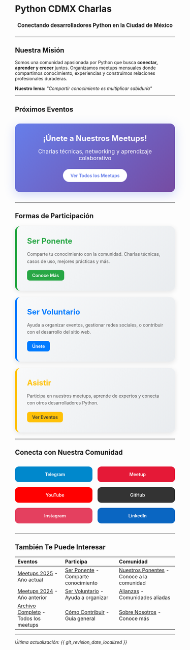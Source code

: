 # Python CDMX Charlas <i class="fas fa-python"></i>

<div align="center" style="font-size: 1.2em; margin: 1.5em 0;">
  <b>Conectando desarrolladores Python en la Ciudad de México</b>
</div>

---

## <i class="fas fa-heart"></i> Nuestra Misión

Somos una comunidad apasionada por Python que busca **conectar, aprender y crecer** juntos. Organizamos meetups mensuales donde compartimos conocimiento, experiencias y construimos relaciones profesionales duraderas.

**Nuestro lema:** *"Compartir conocimiento es multiplicar sabiduría"*

---

## <i class="fas fa-calendar"></i> Próximos Eventos

<div class="upcoming-events" style="background: linear-gradient(135deg, #667eea 0%, #764ba2 100%); color: white; padding: 2rem; border-radius: 16px; margin: 2rem 0; text-align: center; box-shadow: 0 8px 32px rgba(102, 126, 234, 0.3);">
  <h3 style="margin: 0 0 1rem 0; font-size: 1.5rem;"><i class="fas fa-microphone"></i> ¡Únete a Nuestros Meetups!</h3>
  <p style="margin: 0 0 1.5rem 0; font-size: 1.1rem;">Charlas técnicas, networking y aprendizaje colaborativo</p>
  <a href="/meetups/" style="background: white; color: #667eea; padding: 0.75rem 1.5rem; border-radius: 25px; text-decoration: none; font-weight: 600; display: inline-block; transition: all 0.3s ease;"><i class="fas fa-calendar"></i> Ver Todos los Meetups</a>
</div>

---

## <i class="fas fa-users"></i> Formas de Participación

<div class="participation-grid" style="display: grid; grid-template-columns: repeat(auto-fit, minmax(300px, 1fr)); gap: 20px; margin: 20px 0;">

<div class="participation-card" style="background: linear-gradient(135deg, #f8f9fa 0%, #e9ecef 100%); padding: 2rem; border-radius: 16px; border-left: 6px solid #28a745; box-shadow: 0 4px 16px rgba(0,0,0,0.1);">
  <h3 style="margin: 0 0 1rem 0; color: #28a745; font-size: 1.5rem;"><i class="fas fa-microphone"></i> Ser Ponente</h3>
  <p style="margin: 0 0 1rem 0; line-height: 1.6; color: #555;">Comparte tu conocimiento con la comunidad. Charlas técnicas, casos de uso, mejores prácticas y más.</p>
  <a href="/comunidad/ponentes/" style="background: #28a745; color: white; padding: 0.5rem 1rem; border-radius: 8px; text-decoration: none; font-weight: 600; display: inline-block;">Conoce Más</a>
</div>

<div class="participation-card" style="background: linear-gradient(135deg, #f8f9fa 0%, #e9ecef 100%); padding: 2rem; border-radius: 16px; border-left: 6px solid #007bff; box-shadow: 0 4px 16px rgba(0,0,0,0.1);">
  <h3 style="margin: 0 0 1rem 0; color: #007bff; font-size: 1.5rem;"><i class="fas fa-hands-helping"></i> Ser Voluntario</h3>
  <p style="margin: 0 0 1rem 0; line-height: 1.6; color: #555;">Ayuda a organizar eventos, gestionar redes sociales, o contribuir con el desarrollo del sitio web.</p>
  <a href="/comunidad/voluntarios/" style="background: #007bff; color: white; padding: 0.5rem 1rem; border-radius: 8px; text-decoration: none; font-weight: 600; display: inline-block;">Únete</a>
</div>

<div class="participation-card" style="background: linear-gradient(135deg, #f8f9fa 0%, #e9ecef 100%); padding: 2rem; border-radius: 16px; border-left: 6px solid #ffc107; box-shadow: 0 4px 16px rgba(0,0,0,0.1);">
  <h3 style="margin: 0 0 1rem 0; color: #ffc107; font-size: 1.5rem;"><i class="fas fa-users"></i> Asistir</h3>
  <p style="margin: 0 0 1rem 0; line-height: 1.6; color: #555;">Participa en nuestros meetups, aprende de expertos y conecta con otros desarrolladores Python.</p>
  <a href="/meetups/" style="background: #ffc107; color: #333; padding: 0.5rem 1rem; border-radius: 8px; text-decoration: none; font-weight: 600; display: inline-block;">Ver Eventos</a>
</div>

</div>

---

## <i class="fas fa-link"></i> Conecta con Nuestra Comunidad

<div class="community-links" style="display: grid; grid-template-columns: repeat(auto-fit, minmax(200px, 1fr)); gap: 1rem; margin: 2rem 0;">
    <a href="https://t.me/PythonCDMX" target="_blank" rel="noopener noreferrer" style="background: #0088cc; color: white; padding: 1rem; border-radius: 12px; text-decoration: none; text-align: center; font-weight: 600; transition: all 0.3s ease; display: flex; align-items: center; justify-content: center; gap: 0.5rem;">
        <i class="fab fa-telegram"></i> Telegram
    </a>
    <a href="https://www.meetup.com/python-mexico" target="_blank" rel="noopener noreferrer" style="background: #e51937; color: white; padding: 1rem; border-radius: 12px; text-decoration: none; text-align: center; font-weight: 600; transition: all 0.3s ease; display: flex; align-items: center; justify-content: center; gap: 0.5rem;">
        <i class="fab fa-meetup"></i> Meetup
    </a>
    <a href="https://www.youtube.com/@PythonMexico" target="_blank" rel="noopener noreferrer" style="background: #ff0000; color: white; padding: 1rem; border-radius: 12px; text-decoration: none; text-align: center; font-weight: 600; transition: all 0.3s ease; display: flex; align-items: center; justify-content: center; gap: 0.5rem;">
        <i class="fab fa-youtube"></i> YouTube
    </a>
    <a href="https://github.com/PythonMexico/pythonCDMX" target="_blank" rel="noopener noreferrer" style="background: #333; color: white; padding: 1rem; border-radius: 12px; text-decoration: none; text-align: center; font-weight: 600; transition: all 0.3s ease; display: flex; align-items: center; justify-content: center; gap: 0.5rem;">
        <i class="fab fa-github"></i> GitHub
    </a>
    <a href="https://www.instagram.com/pythoncdmx/" target="_blank" rel="noopener noreferrer" style="background: #E4405F; color: white; padding: 1rem; border-radius: 12px; text-decoration: none; text-align: center; font-weight: 600; transition: all 0.3s ease; display: flex; align-items: center; justify-content: center; gap: 0.5rem;">
        <i class="fab fa-instagram"></i> Instagram
    </a>
    <a href="https://www.linkedin.com/groups/13126454/" target="_blank" rel="noopener noreferrer" style="background: #0A66C2; color: white; padding: 1rem; border-radius: 12px; text-decoration: none; text-align: center; font-weight: 600; transition: all 0.3s ease; display: flex; align-items: center; justify-content: center; gap: 0.5rem;">
        <i class="fab fa-linkedin"></i> LinkedIn
    </a>
</div>

---

## <i class="fas fa-star"></i> También Te Puede Interesar

| <i class="fas fa-calendar"></i> **Eventos** | <i class="fas fa-microphone"></i> **Participa** | <i class="fas fa-users"></i> **Comunidad** |
|:---|:---|:---|
| [Meetups 2025](/meetups/2025/) - Año actual | [Ser Ponente](/comunidad/ponentes) - Comparte conocimiento | [Nuestros Ponentes](/comunidad/ponentes) - Conoce a la comunidad |
| [Meetups 2024](/meetups/2024/) - Año anterior | [Ser Voluntario](/comunidad/voluntarios) - Ayuda a organizar | [Alianzas](/comunidad/alianzas) - Comunidades aliadas |
| [Archivo Completo](/meetups/) - Todos los meetups | [Cómo Contribuir](/comunidad/como-contribuir) - Guía general | [Sobre Nosotros](/about) - Conoce más |

---

*<i class="fas fa-clock"></i> Última actualización: {{ git_revision_date_localized }}*
